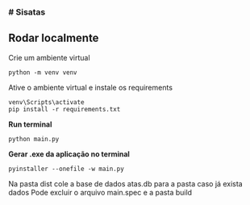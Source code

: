 ### # Sisatas

## Rodar localmente

Crie um ambiente virtual

```
python -m venv venv
```
Ative o ambiente virtual e instale os requirements

```
venv\Scripts\activate
pip install -r requirements.txt

```

**Run terminal**

```
python main.py
```

**Gerar .exe da aplicação no terminal**

```
pyinstaller --onefile -w main.py

```

Na pasta dist cole a base de dados atas.db para a pasta caso já exista dados
Pode excluir o arquivo main.spec e a pasta build